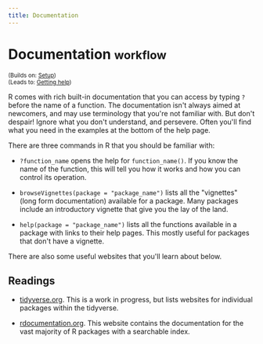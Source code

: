 ```yaml
---
title: Documentation
---
```


<!-- Generated automatically from documentation.yml. Do not edit by hand -->

# Documentation <small class='workflow'>workflow</small>
<small>(Builds on: [Setup](setup.md))</small>  
<small>(Leads to: [Getting help](getting-help.md))</small>

R comes with rich built-in documentation that you can access by typing
`?` before the name of a function. The documentation isn't always
aimed at newcomers, and may use terminology that you're not familiar with.
But don't despair! Ignore what you don't understand, and persevere.
Often you'll find what you need in the examples at the bottom of the help
page.

There are three commands in R that you should be familiar with:

* `?function_name` opens the help for `function_name()`. If you know
  the name of the function, this will tell you how it works and how you
  can control its operation.

* `browseVignettes(package = "package_name")` lists all the "vignettes"
  (long form documentation) available for a package. Many packages include
  an introductory vignette that give you the lay of the land.

* `help(package = "package_name")` lists all the functions available in
  a package with links to their help pages. This mostly useful for packages
  that don't have a vignette.

There are also some useful websites that you'll learn about below.

## Readings

  * [tidyverse.org](http://tidyverse.org).
    This is a work in progress, but lists websites for individual packages
    within the tidyverse.

  * [rdocumentation.org](https://www.rdocumentation.org).
    This website contains the documentation for the vast majority of R packages
    with a searchable index.



